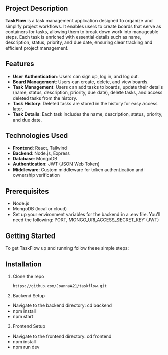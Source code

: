 ## Project Description

**TaskFlow** is a task management application designed to organize and simplify project workflows. It enables users to create boards that serve as containers for tasks, allowing them to break down work into manageable steps. Each task is enriched with essential details such as name, description, status, priority, and due date, ensuring clear tracking and efficient project management.

## Features

- **User Authentication**: Users can sign up, log in, and log out.
- **Board Management**: Users can create, delete, and view boards.
- **Task Management**: Users can add tasks to boards, update their details (name, status, description, priority, due date), delete tasks, and access deleted tasks from the history.
- **Task History**: Deleted tasks are stored in the history for easy access later.
- **Task Details**: Each task includes the name, description, status, priority, and due date.

## Technologies Used

- **Frontend**: React, Tailwind
- **Backend**: Node.js, Express
- **Database**: MongoDB
- **Authentication**: JWT (JSON Web Token)
- **Middleware**: Custom middleware for token authentication and ownership verification

## Prerequisites

- Node.js
- MongoDB (local or cloud)
- Set up your environment variables for the backend in a .env file. You'll need the following: PORT, MONGO_URI,ACCESS_SECRET_KEY (JWT)


## Getting Started

To get TaskFlow up and running follow these simple steps:

## Installation

1. Clone the repo

   ```bash
   https://github.com/JoannaA21/taskflow.git

   ```

2. Backend Setup

- Navigate to the backend directory: cd backend
- npm install
- npm start

3. Frontend Setup

- Navigate to the frontend directory: cd frontend
- npm install
- npm run dev
